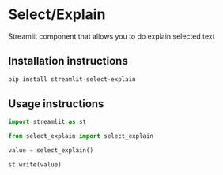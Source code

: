 # Select/Explain

Streamlit component that allows you to do explain selected text

## Installation instructions

```sh
pip install streamlit-select-explain
```

## Usage instructions

```python
import streamlit as st

from select_explain import select_explain

value = select_explain()

st.write(value)
```

